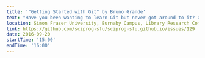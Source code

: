 ```yaml
---
title: '"Getting Started with Git" by Bruno Grande'
text: "Have you been wanting to learn Git but never got around to it? Or perhaps it seems much scarier than plain old Dropbox? In this workshop, I'll introduce the basic concepts of Git using the real-world scenario of creating a blog and publishing it online for free! I've taught this workshop before and I've gotten the feedback that it makes learning Git a lot easier. If you've tried to learn Git before but struggled, I recommend giving it another try with this workshop. I'll do my best to teach it in an accessible way."
location: Simon Fraser University, Burnaby Campus, Library Research Commons
link: https://github.com/sciprog-sfu/sciprog-sfu.github.io/issues/129
date: 2016-09-20
startTime: '15:00'
endTime: '16:00'
---
```


